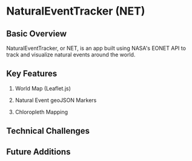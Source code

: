 # NaturalEventTracker (NET)

## Basic Overview

NaturalEventTracker, or NET, is an app built using NASA's EONET API to track and visualize natural events around the world. 

## Key Features

1. World Map (Leaflet.js)

2. Natural Event geoJSON Markers

3. Chloropleth Mapping 

## Technical Challenges

## Future Additions
